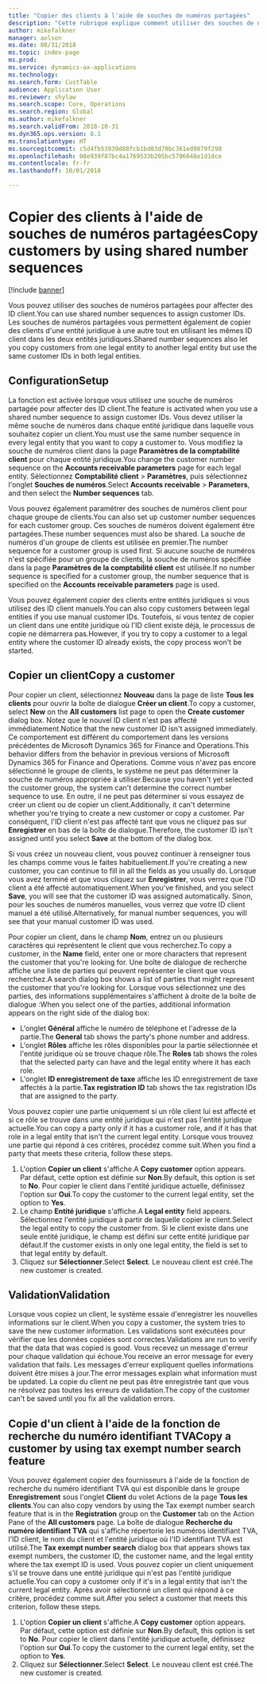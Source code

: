 ```yaml
---
title: "Copier des clients à l'aide de souches de numéros partagées"
description: "Cette rubrique explique comment utiliser des souches de numéros partagées pour copier un client dans une autre entité juridique tout en conservant le même ID client."
author: mikefalkner
manager: aolson
ms.date: 08/31/2018
ms.topic: index-page
ms.prod: 
ms.service: dynamics-ax-applications
ms.technology: 
ms.search.form: CustTable
audience: Application User
ms.reviewer: shylaw
ms.search.scope: Core, Operations
ms.search.region: Global
ms.author: mikefalkner
ms.search.validFrom: 2018-10-31
ms.dyn365.ops.version: 8.1
ms.translationtype: HT
ms.sourcegitcommit: c5d4fb53939d88fcb1bd83d70bc361ed9879f298
ms.openlocfilehash: 08e939f87bc4a1769533b205bc5706648e1d1dce
ms.contentlocale: fr-fr
ms.lasthandoff: 10/01/2018

---
```


# <a name="copy-customers-by-using-shared-number-sequences"></a><span data-ttu-id="9b621-103">Copier des clients à l'aide de souches de numéros partagées</span><span class="sxs-lookup"><span data-stu-id="9b621-103">Copy customers by using shared number sequences</span></span>

[!include [banner](../includes/banner.md)]

<span data-ttu-id="9b621-104">Vous pouvez utiliser des souches de numéros partagées pour affecter des ID client.</span><span class="sxs-lookup"><span data-stu-id="9b621-104">You can use shared number sequences to assign customer IDs.</span></span> <span data-ttu-id="9b621-105">Les souches de numéros partagées vous permettent également de copier des clients d'une entité juridique à une autre tout en utilisant les mêmes ID client dans les deux entités juridiques.</span><span class="sxs-lookup"><span data-stu-id="9b621-105">Shared number sequences also let you copy customers from one legal entity to another legal entity but use the same customer IDs in both legal entities.</span></span>

## <a name="setup"></a><span data-ttu-id="9b621-106">Configuration</span><span class="sxs-lookup"><span data-stu-id="9b621-106">Setup</span></span>

<span data-ttu-id="9b621-107">La fonction est activée lorsque vous utilisez une souche de numéros partagée pour affecter des ID client.</span><span class="sxs-lookup"><span data-stu-id="9b621-107">The feature is activated when you use a shared number sequence to assign customer IDs.</span></span> <span data-ttu-id="9b621-108">Vous devez utiliser la même souche de numéros dans chaque entité juridique dans laquelle vous souhaitez copier un client.</span><span class="sxs-lookup"><span data-stu-id="9b621-108">You must use the same number sequence in every legal entity that you want to copy a customer to.</span></span> <span data-ttu-id="9b621-109">Vous modifiez la souche de numéros client dans la page **Paramètres de la comptabilité client** pour chaque entité juridique.</span><span class="sxs-lookup"><span data-stu-id="9b621-109">You change the customer number sequence on the **Accounts receivable parameters** page for each legal entity.</span></span> <span data-ttu-id="9b621-110">Sélectionnez **Comptabilité client** \> **Paramètres**, puis sélectionnez l'onglet **Souches de numéros**.</span><span class="sxs-lookup"><span data-stu-id="9b621-110">Select **Accounts receivable** \> **Parameters**, and then select the **Number sequences** tab.</span></span>

<span data-ttu-id="9b621-111">Vous pouvez également paramétrer des souches de numéros client pour chaque groupe de clients.</span><span class="sxs-lookup"><span data-stu-id="9b621-111">You can also set up customer number sequences for each customer group.</span></span> <span data-ttu-id="9b621-112">Ces souches de numéros doivent également être partagées.</span><span class="sxs-lookup"><span data-stu-id="9b621-112">These number sequences must also be shared.</span></span> <span data-ttu-id="9b621-113">La souche de numéros d'un groupe de clients est utilisée en premier.</span><span class="sxs-lookup"><span data-stu-id="9b621-113">The number sequence for a customer group is used first.</span></span> <span data-ttu-id="9b621-114">Si aucune souche de numéros n'est spécifiée pour un groupe de clients, la souche de numéros spécifiée dans la page **Paramètres de la comptabilité client** est utilisée.</span><span class="sxs-lookup"><span data-stu-id="9b621-114">If no number sequence is specified for a customer group, the number sequence that is specified on the **Accounts receivable parameters** page is used.</span></span>

<span data-ttu-id="9b621-115">Vous pouvez également copier des clients entre entités juridiques si vous utilisez des ID client manuels.</span><span class="sxs-lookup"><span data-stu-id="9b621-115">You can also copy customers between legal entities if you use manual customer IDs.</span></span> <span data-ttu-id="9b621-116">Toutefois, si vous tentez de copier un client dans une entité juridique où l'ID client existe déjà, le processus de copie ne démarrera pas.</span><span class="sxs-lookup"><span data-stu-id="9b621-116">However, if you try to copy a customer to a legal entity where the customer ID already exists, the copy process won't be started.</span></span>

## <a name="copy-a-customer"></a><span data-ttu-id="9b621-117">Copier un client</span><span class="sxs-lookup"><span data-stu-id="9b621-117">Copy a customer</span></span>

<span data-ttu-id="9b621-118">Pour copier un client, sélectionnez **Nouveau** dans la page de liste **Tous les clients** pour ouvrir la boîte de dialogue **Créer un client**.</span><span class="sxs-lookup"><span data-stu-id="9b621-118">To copy a customer, select **New** on the **All customers** list page to open the **Create customer** dialog box.</span></span> <span data-ttu-id="9b621-119">Notez que le nouvel ID client n'est pas affecté immédiatement.</span><span class="sxs-lookup"><span data-stu-id="9b621-119">Notice that the new customer ID isn't assigned immediately.</span></span> <span data-ttu-id="9b621-120">Ce comportement est différent du comportement dans les versions précédentes de Microsoft Dynamics 365 for Finance and Operations.</span><span class="sxs-lookup"><span data-stu-id="9b621-120">This behavior differs from the behavior in previous versions of Microsoft Dynamics 365 for Finance and Operations.</span></span> <span data-ttu-id="9b621-121">Comme vous n'avez pas encore sélectionné le groupe de clients, le système ne peut pas déterminer la souche de numéros appropriée à utiliser.</span><span class="sxs-lookup"><span data-stu-id="9b621-121">Because you haven't yet selected the customer group, the system can't determine the correct number sequence to use.</span></span> <span data-ttu-id="9b621-122">En outre, il ne peut pas déterminer si vous essayez de créer un client ou de copier un client.</span><span class="sxs-lookup"><span data-stu-id="9b621-122">Additionally, it can't determine whether you're trying to create a new customer or copy a customer.</span></span> <span data-ttu-id="9b621-123">Par conséquent, l'ID client n'est pas affecté tant que vous ne cliquez pas sur **Enregistrer** en bas de la boîte de dialogue.</span><span class="sxs-lookup"><span data-stu-id="9b621-123">Therefore, the customer ID isn't assigned until you select **Save** at the bottom of the dialog box.</span></span>

<span data-ttu-id="9b621-124">Si vous créez un nouveau client, vous pouvez continuer à renseigner tous les champs comme vous le faites habituellement.</span><span class="sxs-lookup"><span data-stu-id="9b621-124">If you're creating a new customer, you can continue to fill in all the fields as you usually do.</span></span> <span data-ttu-id="9b621-125">Lorsque vous avez terminé et que vous cliquez sur **Enregistrer**, vous verrez que l'ID client a été affecté automatiquement.</span><span class="sxs-lookup"><span data-stu-id="9b621-125">When you've finished, and you select **Save**, you will see that the customer ID was assigned automatically.</span></span> <span data-ttu-id="9b621-126">Sinon, pour les souches de numéros manuelles, vous verrez que votre ID client manuel a été utilisé.</span><span class="sxs-lookup"><span data-stu-id="9b621-126">Alternatively, for manual number sequences, you will see that your manual customer ID was used.</span></span>

<span data-ttu-id="9b621-127">Pour copier un client, dans le champ **Nom**, entrez un ou plusieurs caractères qui représentent le client que vous recherchez.</span><span class="sxs-lookup"><span data-stu-id="9b621-127">To copy a customer, in the **Name** field, enter one or more characters that represent the customer that you're looking for.</span></span> <span data-ttu-id="9b621-128">Une boîte de dialogue de recherche affiche une liste de parties qui peuvent représenter le client que vous recherchez.</span><span class="sxs-lookup"><span data-stu-id="9b621-128">A search dialog box shows a list of parties that might represent the customer that you're looking for.</span></span> <span data-ttu-id="9b621-129">Lorsque vous sélectionnez une des parties, des informations supplémentaires s'affichent à droite de la boîte de dialogue :</span><span class="sxs-lookup"><span data-stu-id="9b621-129">When you select one of the parties, additional information appears on the right side of the dialog box:</span></span>

- <span data-ttu-id="9b621-130">L'onglet **Général** affiche le numéro de téléphone et l'adresse de la partie.</span><span class="sxs-lookup"><span data-stu-id="9b621-130">The **General** tab shows the party's phone number and address.</span></span>
- <span data-ttu-id="9b621-131">L'onglet **Rôles** affiche les rôles disponibles pour la partie sélectionnée et l'entité juridique où se trouve chaque rôle.</span><span class="sxs-lookup"><span data-stu-id="9b621-131">The **Roles** tab shows the roles that the selected party can have and the legal entity where it has each role.</span></span>
- <span data-ttu-id="9b621-132">L'onglet **ID enregistrement de taxe** affiche les ID enregistrement de taxe affectés à la partie.</span><span class="sxs-lookup"><span data-stu-id="9b621-132">**Tax registration ID** tab shows the tax registration IDs that are assigned to the party.</span></span>

<span data-ttu-id="9b621-133">Vous pouvez copier une partie uniquement si un rôle client lui est affecté et si ce rôle se trouve dans une entité juridique qui n'est pas l'entité juridique actuelle.</span><span class="sxs-lookup"><span data-stu-id="9b621-133">You can copy a party only if it has a customer role, and if it has that role in a legal entity that isn't the current legal entity.</span></span> <span data-ttu-id="9b621-134">Lorsque vous trouvez une partie qui répond à ces critères, procédez comme suit.</span><span class="sxs-lookup"><span data-stu-id="9b621-134">When you find a party that meets these criteria, follow these steps.</span></span>

1. <span data-ttu-id="9b621-135">L'option **Copier un client** s'affiche.</span><span class="sxs-lookup"><span data-stu-id="9b621-135">A **Copy customer** option appears.</span></span> <span data-ttu-id="9b621-136">Par défaut, cette option est définie sur **Non**.</span><span class="sxs-lookup"><span data-stu-id="9b621-136">By default, this option is set to **No**.</span></span> <span data-ttu-id="9b621-137">Pour copier le client dans l'entité juridique actuelle, définissez l'option sur **Oui**.</span><span class="sxs-lookup"><span data-stu-id="9b621-137">To copy the customer to the current legal entity, set the option to **Yes**.</span></span> 
2. <span data-ttu-id="9b621-138">Le champ **Entité juridique** s'affiche.</span><span class="sxs-lookup"><span data-stu-id="9b621-138">A **Legal entity** field appears.</span></span> <span data-ttu-id="9b621-139">Sélectionnez l'entité juridique à partir de laquelle copier le client.</span><span class="sxs-lookup"><span data-stu-id="9b621-139">Select the legal entity to copy the customer from.</span></span> <span data-ttu-id="9b621-140">Si le client existe dans une seule entité juridique, le champ est défini sur cette entité juridique par défaut.</span><span class="sxs-lookup"><span data-stu-id="9b621-140">If the customer exists in only one legal entity, the field is set to that legal entity by default.</span></span>
3. <span data-ttu-id="9b621-141">Cliquez sur **Sélectionner**.</span><span class="sxs-lookup"><span data-stu-id="9b621-141">Select **Select**.</span></span> <span data-ttu-id="9b621-142">Le nouveau client est créé.</span><span class="sxs-lookup"><span data-stu-id="9b621-142">The new customer is created.</span></span>

## <a name="validation"></a><span data-ttu-id="9b621-143">Validation</span><span class="sxs-lookup"><span data-stu-id="9b621-143">Validation</span></span>

<span data-ttu-id="9b621-144">Lorsque vous copiez un client, le système essaie d'enregistrer les nouvelles informations sur le client.</span><span class="sxs-lookup"><span data-stu-id="9b621-144">When you copy a customer, the system tries to save the new customer information.</span></span> <span data-ttu-id="9b621-145">Les validations sont exécutées pour vérifier que les données copiées sont correctes.</span><span class="sxs-lookup"><span data-stu-id="9b621-145">Validations are run to verify that the data that was copied is good.</span></span> <span data-ttu-id="9b621-146">Vous recevez un message d'erreur pour chaque validation qui échoue.</span><span class="sxs-lookup"><span data-stu-id="9b621-146">You receive an error message for every validation that fails.</span></span> <span data-ttu-id="9b621-147">Les messages d'erreur expliquent quelles informations doivent être mises à jour.</span><span class="sxs-lookup"><span data-stu-id="9b621-147">The error messages explain what information must be updated.</span></span> <span data-ttu-id="9b621-148">La copie du client ne peut pas être enregistrée tant que vous ne résolvez pas toutes les erreurs de validation.</span><span class="sxs-lookup"><span data-stu-id="9b621-148">The copy of the customer can't be saved until you fix all the validation errors.</span></span>

## <a name="copy-a-customer-by-using-tax-exempt-number-search-feature"></a><span data-ttu-id="9b621-149">Copie d'un client à l'aide de la fonction de recherche du numéro identifiant TVA</span><span class="sxs-lookup"><span data-stu-id="9b621-149">Copy a customer by using tax exempt number search feature</span></span>

<span data-ttu-id="9b621-150">Vous pouvez également copier des fournisseurs à l'aide de la fonction de recherche du numéro identifiant TVA qui est disponible dans le groupe **Enregistrement** sous l'onglet **Client** du volet Actions de la page **Tous les clients**.</span><span class="sxs-lookup"><span data-stu-id="9b621-150">You can also copy vendors by using the Tax exempt number search feature that is in the **Registration** group on the **Customer** tab on the Action Pane of the **All customers** page.</span></span> <span data-ttu-id="9b621-151">La boîte de dialogue **Recherche du numéro identifiant TVA** qui s'affiche répertorie les numéros identifiant TVA, l'ID client, le nom du client et l'entité juridique où l'ID identifiant TVA est utilisé.</span><span class="sxs-lookup"><span data-stu-id="9b621-151">The **Tax exempt number search** dialog box that appears shows tax exempt numbers, the customer ID, the customer name, and the legal entity where the tax exempt ID is used.</span></span> <span data-ttu-id="9b621-152">Vous pouvez copier un client uniquement s'il se trouve dans une entité juridique qui n'est pas l'entité juridique actuelle.</span><span class="sxs-lookup"><span data-stu-id="9b621-152">You can copy a customer only if it's in a legal entity that isn't the current legal entity.</span></span> <span data-ttu-id="9b621-153">Après avoir sélectionné un client qui répond à ce critère, procédez comme suit.</span><span class="sxs-lookup"><span data-stu-id="9b621-153">After you select a customer that meets this criterion, follow these steps.</span></span>

1. <span data-ttu-id="9b621-154">L'option **Copier un client** s'affiche.</span><span class="sxs-lookup"><span data-stu-id="9b621-154">A **Copy customer** option appears.</span></span> <span data-ttu-id="9b621-155">Par défaut, cette option est définie sur **Non**.</span><span class="sxs-lookup"><span data-stu-id="9b621-155">By default, this option is set to **No**.</span></span> <span data-ttu-id="9b621-156">Pour copier le client dans l'entité juridique actuelle, définissez l'option sur **Oui**.</span><span class="sxs-lookup"><span data-stu-id="9b621-156">To copy the customer to the current legal entity, set the option to **Yes**.</span></span> 
2. <span data-ttu-id="9b621-157">Cliquez sur **Sélectionner**.</span><span class="sxs-lookup"><span data-stu-id="9b621-157">Select **Select**.</span></span> <span data-ttu-id="9b621-158">Le nouveau client est créé.</span><span class="sxs-lookup"><span data-stu-id="9b621-158">The new customer is created.</span></span>

